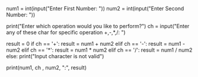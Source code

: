 num1 = int(input("Enter First Number: "))
num2 = int(input("Enter Second Number: "))

print("Enter which operation would you like to perform?")
ch = input("Enter any of these char for specific operation +,-,*,/: ")

result = 0
if ch == '+':
    result = num1 + num2
elif ch == '-':
    result = num1 - num2
elif ch == '*':
    result = num1 * num2
elif ch == '/':
    result = num1 / num2
else:
    print("Input character is not valid")

print(num1, ch , num2, ":", result)
